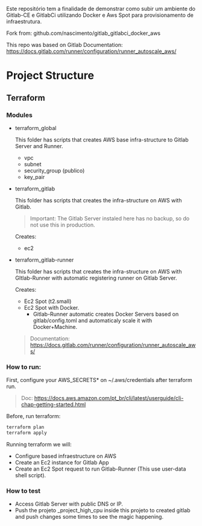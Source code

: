 Este repositório tem a finalidade de demonstrar como subir um ambiente do Gitlab-CE e GitlabCi utilizando Docker e Aws Spot para provisionamento de infraestrutura.

Fork from: github.com/nascimento/gitlab_gitlabci_docker_aws

This repo was based on Gitlab Documentation: https://docs.gitlab.com/runner/configuration/runner_autoscale_aws/

# Project Structure
## Terraform
###  Modules
  - terraform_global
    
    This folder has scripts that creates AWS base infra-structure to Gitlab Server and Runner.
    
    - vpc
    - subnet 
    - security_group (publico)
    - key_pair

  - terraform_gitlab

    This folder has scripts that creates the infra-structure on AWS with Gitlab.

    > Important: The Gitlab Server instaled here has no backup, so do not use this in production.

    Creates:
    - ec2

  - terraform_gitlab-runner

    This folder has scripts that creates the infra-structure on AWS with GItlab-Runner with automatic registering runner on Gitlab Server.

    Creates:
    - Ec2 Spot (t2.small)
    - Ec2 Spot with Docker.
      - Gitlab-Runner automatic creates Docker Servers based on gitlab/config.toml and automaticaly scale it with Docker+Machine.

    > Documentation: https://docs.gitlab.com/runner/configuration/runner_autoscale_aws/

### How to run:

  First, configure your AWS_SECRETS* on ~/.aws/credentials after terraform run.

  > Doc: https://docs.aws.amazon.com/pt_br/cli/latest/userguide/cli-chap-getting-started.html

  Before, run terraform:
  
  ```bash
  terraform plan 
  terraform apply 
  ```

  Running terraform we will: 
  - Configure based infraestructure on AWS
  - Create an Ec2 instance for Gitlab App
  - Create an Ec2 Spot request to run Gitlab-Runner (This use user-data shell script).

### How to test
  - Access Gitlab Server with public DNS or IP.
  - Push the projeto _project_high_cpu inside this projeto to created gitlab and push changes some times to see the magic happening.

